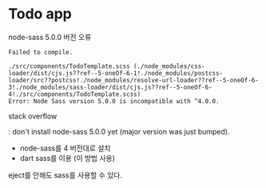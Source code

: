 # Todo app 

node-sass 5.0.0 버전 오류
````
Failed to compile.

./src/components/TodoTemplate.scss (./node_modules/css-loader/dist/cjs.js??ref--5-oneOf-6-1!./node_modules/postcss-loader/src??postcss!./node_modules/resolve-url-loader??ref--5-oneOf-6-3!./node_modules/sass-loader/dist/cjs.js??ref--5-oneOf-6-4!./src/components/TodoTemplate.scss)
Error: Node Sass version 5.0.0 is incompatible with ^4.0.0.
````
stack overflow 

: don't install node-sass 5.0.0 yet (major version was just bumped).

- node-sass를 4 버전대로 설치
- dart sass를 이용 (이 방법 사용)

eject를 안해도 sass를 사용할 수 있다.
